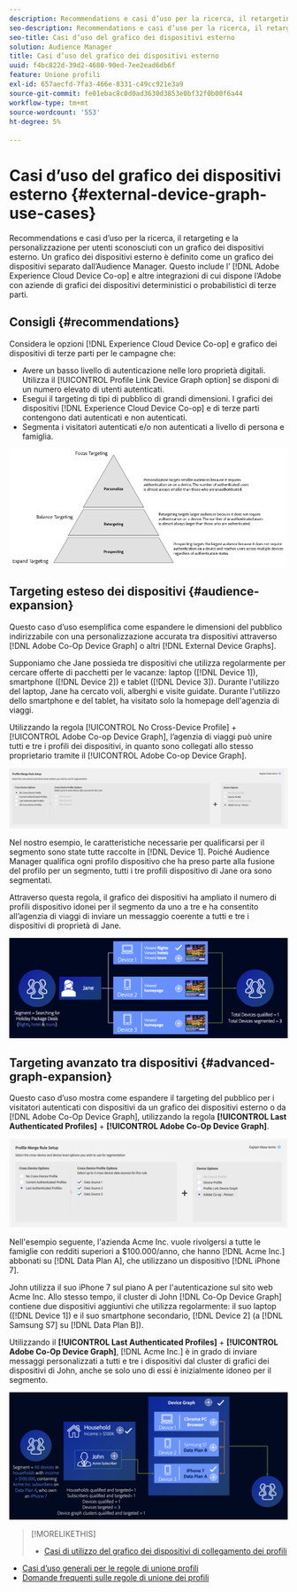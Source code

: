 ```yaml
---
description: Recommendations e casi d’uso per la ricerca, il retargeting e la personalizzazione per utenti sconosciuti con un grafico dei dispositivi esterno. Un grafico dei dispositivi esterno è definito come un grafico dei dispositivi separato dall’Audience Manager. Questo include Adobe Experience Cloud Device Co-op e altre integrazioni di cui dispone l'Adobe con aziende di grafici dei dispositivi deterministici o probabilistici di terze parti.
seo-description: Recommendations e casi d’uso per la ricerca, il retargeting e la personalizzazione per utenti sconosciuti con un grafico dei dispositivi esterno. Un grafico dei dispositivi esterno è definito come un grafico dei dispositivi separato dall’Audience Manager. Questo include Adobe Experience Cloud Device Co-op e altre integrazioni di cui dispone l'Adobe con aziende di grafici dei dispositivi deterministici o probabilistici di terze parti.
seo-title: Casi d’uso del grafico dei dispositivi esterno
solution: Audience Manager
title: Casi d’uso del grafico dei dispositivi esterno
uuid: f4bc822d-39d2-4680-90ed-7ee2ead6db6f
feature: Unione profili
exl-id: 657aecfd-7fa3-466e-8331-c49cc921e3a9
source-git-commit: fe01ebac8c0d0ad3630d3853e0bf32f0b00f6a44
workflow-type: tm+mt
source-wordcount: '553'
ht-degree: 5%

---
```


# Casi d’uso del grafico dei dispositivi esterno {#external-device-graph-use-cases}

Recommendations e casi d’uso per la ricerca, il retargeting e la personalizzazione per utenti sconosciuti con un grafico dei dispositivi esterno. Un grafico dei dispositivi esterno è definito come un grafico dei dispositivi separato dall’Audience Manager. Questo include l’ [!DNL Adobe Experience Cloud Device Co-op] e altre integrazioni di cui dispone l’Adobe con aziende di grafici dei dispositivi deterministici o probabilistici di terze parti.

## Consigli {#recommendations}

Considera le opzioni [!DNL Experience Cloud Device Co-op] e grafico dei dispositivi di terze parti per le campagne che:

* Avere un basso livello di autenticazione nelle loro proprietà digitali. Utilizza il [!UICONTROL Profile Link Device Graph option] se disponi di un numero elevato di utenti autenticati.
* Esegui il targeting di tipi di pubblico di grandi dimensioni. I grafici dei dispositivi [!DNL Experience Cloud Device Co-op] e di terze parti contengono dati autenticati e non autenticati.
* Segmenta i visitatori autenticati e/o non autenticati a livello di persona e famiglia.

![](assets/merge-rule-triangle1.png)
<!-- 
## Prospecting/Branding Use Case {#prospecting-branding-use-cases}

A branding campaign is designed to reach as many people as possible. It places few limits on segment qualification. But, these campaigns can waste budget and impressions by constantly targeting people who see your content multiple times and don't convert. A [!UICONTROL Profile Merge] rule that uses the [!DNL Device Co-op] or third-party option can help you create an efficient branding campaign. For example, you can add these unknown users to a "not in-market" segment after seeing them across multiple devices for your set frequency cap.

<table id="table_00F6EED172574E80A38CADA8A92A23B1"> 
 <thead> 
  <tr> 
   <th colname="col1" class="entry"> Use Case </th> 
   <th colname="col2" class="entry"> Description </th> 
  </tr> 
 </thead>
 <tbody> 
  <tr> 
   <td colname="col1"> <p> <b>Conditions</b> </p> </td> 
   <td colname="col2">This use case assumes these conditions: <p> 
     <ul id="ul_F5CA7EE525774F7EBA5FBB5F94E4EDC8"> 
      <li id="li_81AE304924724146A24FAB5B6533AD8E">You want to deliver a maximum of 10 impressions to an anonymous user for a specific ad campaign. </li> 
      <li id="li_E371F989735245B0B82433DE240D56D0">A user has 4 devices and may or may not have authenticated on your site. </li> 
      <li id="li_9231ABE15CA249E6B79D8BF0E511FD33">An anonymous user sees the ad a total of 10 times while browsing in an unauthenticated state on their current device and 3 devices linked to the current device by an external device graph. </li> 
      <li id="li_8C276C07019C49EFA3A0D0D54CF73C31">You have defined an <span class="keyword"> Audience Manager</span> segment to qualify anonymous users after they have seen 10 impressions. </li> 
     </ul> </p> </td> 
  </tr> 
  <tr> 
   <td colname="col1"> <p> <b>Results</b> </p> </td> 
   <td colname="col2"> <p>Given these conditions, <span class="keyword"> Audience Manager</span>: </p> <p> 
     <ul id="ul_8E988B1005324526BC6DC6637BBACCFB"> 
      <li id="li_C9DD546754914BACB8F4C92C7D4ED70E">Merges the anonymous, unauthenticated activity collected from the current device and the 3 devices linked by the external device graph (the ad impressions from each device). </li> 
      <li id="li_FB55CB9116074525BA30FF062D1136AE">Evaluates the unauthenticated user for segment qualification based on a combination of anonymous activity across all 3 devices linked by the external device graph and the current device. </li> 
      <li id="li_B28EB32F718145A7ABBDAC0AF75E2AFC">Sends the segment to any real-time destination for use as a suppression segment on the current device and all 3 devices linked by the external device graph. </li> 
     </ul> </p> </td> 
  </tr> 
 </tbody> 
</table>

## Retargeting or Site Personalization Use Case {#retargeting-use-case}

These strategies are designed to bring an unauthenticated or unknown user back to your site or personalize their browsing experience while they're on-site.

<table id="table_0EE2052AA3E744B3B76036FC06B5A453"> 
 <thead> 
  <tr> 
   <th colname="col1" class="entry"> Use Case </th> 
   <th colname="col2" class="entry"> Description </th> 
  </tr> 
 </thead>
 <tbody> 
  <tr> 
   <td colname="col1"> <p> <b>Conditions</b> </p> </td> 
   <td colname="col2">This use case assumes these conditions: <p> 
     <ul id="ul_FD0B869B4AF3453FAEC9BA3A45ABF039"> 
      <li id="li_8E30BAED42E94AB3B81FCB1C7464E5FC">You want to deliver a personalized on-site and/or off-site experience to an anonymous user based on their activity on your site while in an unauthenticated state. </li> 
      <li id="li_3DBE53BA94324F1BA1C52A37AD4E426C">A user has multiple devices and may or may not have authenticated to your site. </li> 
      <li id="li_F867AFBDC1A54CD6A68AB0EC196E27C9">A user views multiple pages on your site while browsing in an unauthenticated state on their current device and 3 other devices linked by an external device graph. </li> 
      <li id="li_7E35D77949CE4E69BD51655AA4C40BEE">You have defined an <span class="keyword"> Audience Manager</span> segment to qualify users after they have viewed multiple pages on your site while browsing in an unauthenticated state.</li>
     </ul> </p> </td> 
  </tr> 
  <tr> 
   <td colname="col1"> <p> <b>Results</b> </p> </td> 
   <td colname="col2"> <p>Given these conditions, <span class="wintitle"> Audience Manager</span>: </p> <p> 
     <ul id="ul_301339426B0643B295DC5B17E1939CFB"> 
      <li id="li_7E8BC3B179804F4A929497DE81E76911">Merges the anonymous, unauthenticated activity collected from the current devices and the 3 devices linked by the external device graph (the multiple page views from each device). </li> 
      <li id="li_803EFD58AA124A5BBC8279C4DC695544">Evaluates the unauthenticated user for segment qualification based on a combination of anonymous activity across all 3 devices linked by the external device graph and the current device. </li> 
      <li id="li_98D749268CC5456CBC9CF3BF5EB91BA8">Sends the segment to any real-time destination to deliver a personalized on-site and/or off-site experience across the current device and all 3 devices linked by the external device graph. </li>
     </ul> </p> </td>
  </tr>
 </tbody>
</table> -->

## Targeting esteso dei dispositivi {#audience-expansion}

Questo caso d’uso esemplifica come espandere le dimensioni del pubblico indirizzabile con una personalizzazione accurata tra dispositivi attraverso [!DNL Adobe Co-Op Device Graph] o altri [!DNL External Device Graphs].

Supponiamo che Jane possieda tre dispositivi che utilizza regolarmente per cercare offerte di pacchetti per le vacanze: laptop ([!DNL Device 1]), smartphone ([!DNL Device 2]) e tablet ([!DNL Device 3]). Durante l&#39;utilizzo del laptop, Jane ha cercato voli, alberghi e visite guidate. Durante l&#39;utilizzo dello smartphone e del tablet, ha visitato solo la homepage dell&#39;agenzia di viaggi.

Utilizzando la regola [!UICONTROL No Cross-Device Profile] + [!UICONTROL Adobe Co-op Device Graph], l’agenzia di viaggi può unire tutti e tre i profili dei dispositivi, in quanto sono collegati allo stesso proprietario tramite il [!UICONTROL Adobe Co-op Device Graph].

![regola di espansione del pubblico](assets/audience-expansion-rule.png)

Nel nostro esempio, le caratteristiche necessarie per qualificarsi per il segmento sono state tutte raccolte in [!DNL Device 1]. Poiché Audience Manager qualifica ogni profilo dispositivo che ha preso parte alla fusione del profilo per un segmento, tutti i tre profili dispositivo di Jane ora sono segmentati.

Attraverso questa regola, il grafico dei dispositivi ha ampliato il numero di profili dispositivo idonei per il segmento da uno a tre e ha consentito all’agenzia di viaggi di inviare un messaggio coerente a tutti e tre i dispositivi di proprietà di Jane.

![espansione del pubblico](assets/audience-expansion.png)

## Targeting avanzato tra dispositivi {#advanced-graph-expansion}

Questo caso d’uso mostra come espandere il targeting del pubblico per i visitatori autenticati con dispositivi da un grafico dei dispositivi esterno o da [!DNL Adobe Co-Op Device Graph], utilizzando la regola **[!UICONTROL Last Authenticated Profiles]** + **[!UICONTROL Adobe Co-Op Device Graph]**.

![ultimo grafico a dispositivi](assets/last-device-coop.png)

Nell&#39;esempio seguente, l&#39;azienda Acme Inc. vuole rivolgersi a tutte le famiglie con redditi superiori a $100.000/anno, che hanno [!DNL Acme Inc.] abbonati su [!DNL Data Plan A], che utilizzano un dispositivo [!DNL iPhone 7].

John utilizza il suo iPhone 7 sul piano A per l&#39;autenticazione sul sito web Acme Inc. Allo stesso tempo, il cluster di John [!DNL Co-Op Device Graph] contiene due dispositivi aggiuntivi che utilizza regolarmente: il suo laptop ([!DNL Device 1]) e il suo smartphone secondario, [!DNL Device 2] (a [!DNL Samsung S7] su [!DNL Data Plan B]).

Utilizzando il **[!UICONTROL Last Authenticated Profiles]** + **[!UICONTROL Adobe Co-Op Device Graph]**, [!DNL Acme Inc.] è in grado di inviare messaggi personalizzati a tutti e tre i dispositivi dal cluster di grafici dei dispositivi di John, anche se solo uno di essi è inizialmente idoneo per il segmento.

![espansione avanzata del grafico](assets/advanced-device-graph-expansion.png)

>[!MORELIKETHIS]
>
>* [Casi di utilizzo del grafico dei dispositivi di collegamento dei profili](profile-link-use-case.md)
* [Casi d’uso generali per le regole di unione profili](merge-rule-targeting-options.md)
* [Domande frequenti sulle regole di unione dei profili](../../faq/faq-profile-merge.md)

